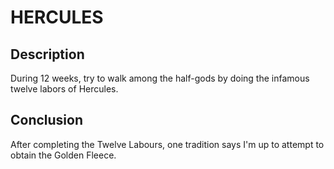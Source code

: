 # HERCULES

## Description

During 12 weeks, try to walk among the half-gods by doing the infamous twelve labors of Hercules.

## Conclusion

After completing the Twelve Labours, one tradition says I'm up to attempt to obtain the Golden Fleece.
